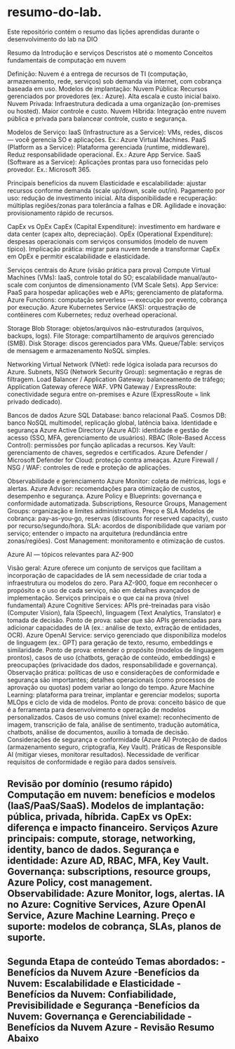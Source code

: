 # resumo-do-lab.
Este repositório contém o resumo das lições aprendidas durante o desenvolvimento do lab na DIO

Resumo da Introdução e serviços Descristos até o momento 
 Conceitos fundamentais de computação em nuvem

Definição: Nuvem é a entrega de recursos de TI (computação, armazenamento, rede, serviços) sob demanda via internet, com cobrança baseada em uso.
Modelos de implantação:
Nuvem Pública: Recursos gerenciados por provedores (ex.: Azure). Alta escala e custo inicial baixo.
Nuvem Privada: Infraestrutura dedicada a uma organização (on-premises ou hosted). Maior controle e custo.
Nuvem Híbrida: Integração entre nuvem pública e privada para balancear controle, custo e segurança.

Modelos de Serviço:
IaaS (Infrastructure as a Service): VMs, redes, discos — você gerencia SO e aplicações. Ex.: Azure Virtual Machines.
PaaS (Platform as a Service): Plataforma gerenciada (runtime, middleware). Reduz responsabilidade operacional. Ex.: Azure App Service.
SaaS (Software as a Service): Aplicações prontas para uso fornecidas pelo provedor. Ex.: Microsoft 365.

 Principais benefícios da nuvem
Elasticidade e escalabilidade: ajustar recursos conforme demanda (scale up/down, scale out/in).
Pagamento por uso: redução de investimento inicial.
Alta disponibilidade e recuperação: múltiplas regiões/zonas para tolerância a falhas e DR.
Agilidade e inovação: provisionamento rápido de recursos.

 CapEx vs OpEx
CapEx (Capital Expenditure): investimento em hardware e data center (capex alto, depreciação).
OpEx (Operational Expenditure): despesas operacionais com serviços consumidos (modelo de nuvem típico).
Implicação prática: migrar para nuvem tende a transformar CapEx em OpEx e permitir escalabilidade e elasticidade.

 Serviços centrais do Azure (visão prática para prova)
Compute
Virtual Machines (VMs): IaaS, controle total do SO; escalabilidade manual/auto-scale com conjuntos de dimensionamento (VM Scale Sets).
App Service: PaaS para hospedar aplicações web e APIs; gerenciamento de plataforma.
Azure Functions: computação serverless — execução por evento, cobrança por execução.
Azure Kubernetes Service (AKS): orquestração de contêineres com Kubernetes; reduz overhead operacional.

Storage
Blob Storage: objetos/arquivos não-estruturados (arquivos, backups, logs).
File Storage: compartilhamento de arquivos gerenciado (SMB).
Disk Storage: discos gerenciados para VMs.
Queue/Table: serviços de mensagem e armazenamento NoSQL simples.

Networking
Virtual Network (VNet): rede lógica isolada para recursos do Azure.
Subnets, NSG (Network Security Group): segmentação e regras de filtragem.
Load Balancer / Application Gateway: balanceamento de tráfego; Application Gateway oferece WAF.
VPN Gateway / ExpressRoute: conectividade segura entre on-premises e Azure (ExpressRoute = link privado dedicado).

Bancos de dados
Azure SQL Database: banco relacional PaaS.
Cosmos DB: banco NoSQL multimodel, replicação global, latência baixa.
Identidade e segurança
Azure Active Directory (Azure AD): identidade e gestão de acesso (SSO, MFA, gerenciamento de usuários).
RBAC (Role-Based Access Control): permissões por função aplicadas a recursos.
Key Vault: gerenciamento de chaves, segredos e certificados.
Azure Defender / Microsoft Defender for Cloud: proteção contra ameaças.
Azure Firewall / NSG / WAF: controles de rede e proteção de aplicações.

Observabilidade e gerenciamento
Azure Monitor: coleta de métricas, logs e alertas.
Azure Advisor: recomendações para otimização de custos, desempenho e segurança.
Azure Policy e Blueprints: governança e conformidade automatizada.
Subscriptions, Resource Groups, Management Groups: organização e limites administrativos.
Preço e SLA
Modelos de cobrança: pay-as-you-go, reservas (discounts for reserved capacity), custo por recurso/segundo/hora.
SLA: acordos de disponibilidade que variam por serviço; entender o impacto na arquitetura (redundância entre zonas/regiões).
Cost Management: monitoramento e otimização de custos.

 Azure AI — tópicos relevantes para AZ-900

Visão geral: Azure oferece um conjunto de serviços que facilitam a incorporação de capacidades de IA sem necessidade de criar toda a infraestrutura ou modelos do zero. Para AZ-900, foque em reconhecer o propósito e o uso de cada serviço, não em detalhes avançados de implementação.
Serviços principais e o que cai na prova (nível fundamental)
Azure Cognitive Services: APIs pré-treinadas para visão (Computer Vision), fala (Speech), linguagem (Text Analytics, Translator) e tomada de decisão.
Ponto de prova: saber que são APIs gerenciadas para adicionar capacidades de IA (ex.: análise de texto, extração de entidades, OCR).
Azure OpenAI Service: serviço gerenciado que disponibiliza modelos de linguagem (ex.: GPT) para geração de texto, resumo, embeddings e similaridade.
Ponto de prova: entender o propósito (modelos de linguagem prontos), casos de uso (chatbots, geração de conteúdo, embeddings) e preocupações (privacidade dos dados, responsabilidade e governança).
Observação prática: políticas de uso e considerações de conformidade e segurança são importantes; detalhes operacionais (como processos de aprovação ou quotas) podem variar ao longo do tempo.
Azure Machine Learning: plataforma para treinar, implantar e gerenciar modelos; suporta MLOps e ciclo de vida de modelos.
Ponto de prova: conceito básico de que é a ferramenta para desenvolvimento e operação de modelos personalizados.
Casos de uso comuns (nível exame): reconhecimento de imagem, transcrição de fala, análise de sentimento, tradução automática, chatbots, análise de documentos, auxílio à tomada de decisão.
Considerações de segurança e conformidade (Azure AI)
Proteção de dados (armazenamento seguro, criptografia, Key Vault).
Práticas de Responsible AI (mitigar vieses, monitorar resultados).
Necessidade de verificar requisitos de conformidade e região para dados sensíveis.

 Revisão por domínio (resumo rápido)
Computação em nuvem: benefícios e modelos (IaaS/PaaS/SaaS).
Modelos de implantação: pública, privada, híbrida.
CapEx vs OpEx: diferença e impacto financeiro.
Serviços Azure principais: compute, storage, networking, identity, banco de dados.
Segurança e identidade: Azure AD, RBAC, MFA, Key Vault.
Governança: subscriptions, resource groups, Azure Policy, cost management.
Observabilidade: Azure Monitor, logs, alertas.
IA no Azure: Cognitive Services, Azure OpenAI Service, Azure Machine Learning.
Preço e suporte: modelos de cobrança, SLAs, planos de suporte.
-----------------------------------------------------------------------------------------------------------
Segunda Etapa de conteúdo
Temas abordados:
-Benefícios da Nuvem Azure
-Benefícios da Nuvem: Escalabilidade e Elasticidade
-Benefícios da Nuvem: Confiabilidade, Previsibilidade e Segurança
-Benefícios da Nuvem: Governança e Gerenciabilidade
-Benefícios da Nuvem Azure - Revisão
Resumo Abaixo
----------------------------------------------------------------------------------------------------------
